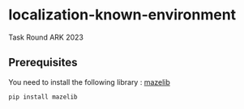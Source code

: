 # localization-known-environment
Task Round ARK 2023

## Prerequisites
You need to install the following library : [mazelib](https://github.com/john-science/mazelib)
```
pip install mazelib
```


